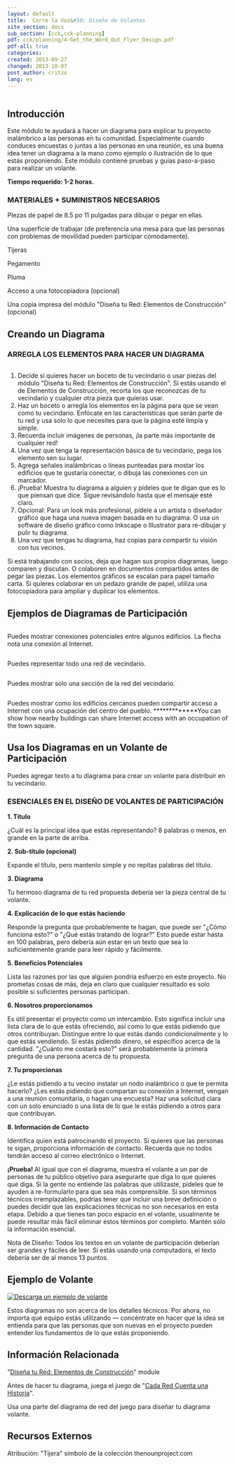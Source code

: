 ```yaml
---
layout: default
title:  Corre la Voz&#58; Diseño de Volantes
site_section: docs
sub_section: [cck,cck-planning]
pdf: cck/planning/4-Get_the_Word_Out_Flyer_Design.pdf
pdf-all: true
categories:
created: 2013-09-27
changed: 2013-10-07
post_author: critzo
lang: es
---
```

  <p><img alt="" class="img-responsive" src="/files/get_the_word_out_flyer_design_support001.png" typeof="foaf:Image" /></p>

<section id="introduction">
<h2>Introducción</h2>

<p>Este módulo te ayudará a hacer un diagrama para explicar tu proyecto inalámbrico a las personas en tu comunidad. Especialmente cuando conduces encuestas o juntas a las personas en una reunión, es una buena idea tener un diagrama a la mano como ejemplo o ilustración de lo que estás proponiendo. Este módulo contiene pruebas y guías paso-a-paso para realizar un volante.</p>

<p><strong>Tiempo requerido: 1-2 horas.</strong></p>

<h3>MATERIALES + SUMINISTROS NECESARIOS</h3>

<p>PIezas de papel de 8.5 po 11 pulgadas para dibujar o pegar en ellas.</p>

<p>Una superficie de trabajar (de preferencia una mesa para que las personas con problemas de movilidad pueden participar cómodamente).</p>

<p>Tijeras</p>

<p>Pegamento</p>

<p>Pluma</p>

<p>Acceso a una fotocopiadora (opcional)</p>

<p>Una copia impresa del módulo "Diseña tu Red: Elementos de Construcción" (opcional)</p>
</section>

<section id="creating-a-diagram">
<h2>Creando un Diagrama</h2>

<h3>ARREGLA LOS ELEMENTOS PARA HACER UN DIAGRAMA</h3>

<p><img alt="" class="img-responsive" src="/files/get_the_word_out_flyer_design_support002.png" typeof="foaf:Image" /></p>

<ol>
	<li>Decide si quieres hacer un boceto de tu vecindario o usar piezas del módulo "Diseña tu Red: Elementos de Construcción". Si estás usando el de Elementos de Construcción, recorta los que reconozcas de tu vecindario y cualquier otra pieza que quieras usar.</li>
	<li>Haz un boceto o arregla los elementos en la página para que se vean como tu vecindario. Enfócate en las características que serán parte de tu red y usa solo lo que necesites para que la página esté limpia y simple.</li>
	<li>Recuerda incluir imágenes de personas, ¡la parte más importante de cualquier red!</li>
	<li>Una vez que tenga la representación básica de tu vecindario, pega los elemento sen su lugar.</li>
	<li>Agrega señales inalámbricas o líneas punteadas para mostar los edificios que te gustaría conectar, o dibuja las conexiones con un marcador.</li>
	<li>¡Prueba! Muestra tu diagrama a alguien y pídeles que te digan que es lo que piensan que dice. Sigue revisándolo hasta que el mensaje esté claro.</li>
	<li>Opcional: Para un look más profesional, pídele a un artista o diseñador gráfico que haga una nueva imagen basada en tu diagrama. O usa un software de diseño gráfico como Inkscape o Illustrator para re-dibujar y pulir tu diagrama.</li>
	<li>Una vez que tengas tu diagrama, haz copias para compartir tu visión con tus vecinos.</li>
</ol>

<p>Si está trabajando con socios, deja que hagan sus propios diagramas, luego comparen y discutan. O colaboren en documentos compartidos antes de pegar las piezas. Los elementos gráficos se escalan para papel tamaño carta. Si quieres colaborar en un pedazo grande de papel, utiliza una fotocopiadora para ampliar y duplicar los elementos.</p>
</section>

<section id="sample-outreach-diagrams">
<h2>Ejemplos de Diagramas de Participación</h2>

<p><img alt="" class="img-responsive" src="/files/get_the_word_out_flyer_design_infographic001.png" typeof="foaf:Image" /></p>

<p>Puedes mostrar conexiones potenciales entre algunos edificios. La flecha nota una conexión al Internet.</p>

<p><img alt="" class="img-responsive" src="/files/get_the_word_out_flyer_design_infographic002.png" typeof="foaf:Image" /></p>

<p>Puedes representar todo una red de vecindario.</p>

<p><img alt="" class="img-responsive" src="/files/get_the_word_out_flyer_design_infographic003.png" typeof="foaf:Image" /></p>

<p>Puedes mostrar solo una sección de la red del vecindario.</p>

<p><img alt="" class="img-responsive" src="/files/get_the_word_out_flyer_design_infographic004.png" typeof="foaf:Image" /></p>

<p>Puedes mostrar como los edificios cercanos pueden compartir acceso a Internet con una ocupación del centro del pueblo. *************You can show how nearby buildings can share Internet access with an occupation of the town square.</p>
</section>

<section id="use-the-diagrams">
<h2>Usa los Diagramas en un Volante de Participación</h2>

<p>Puedes agregar texto a tu diagrama para crear un volante para distribuir en tu vecindario.</p>

<h3>ESENCIALES EN EL DISEÑO DE VOLANTES DE PARTICIPACIÓN</h3>

<p><strong>1. Título</strong></p>

<p>¿Cuál es la principal idea que estás representando? 8 palabras o menos, en grande en la parte de arriba.</p>

<p><strong>2. Sub-título (opcional)</strong></p>

<p>Expande el título, pero mantenlo simple y no repitas palabras del título.</p>

<p><strong>3. Diagrama</strong></p>

<p>Tu hermoso diagrama de tu red propuesta debería ser la pieza central de tu volante.</p>

<p><strong>4. Explicación de lo que estás haciendo</strong></p>

<p>Responde la pregunta que probablemente te hagan, que puede ser "¿Cómo funciona esto?" o "¿Qué estás tratando de lograr?" Esto puede estar hasta en 100 palabras, pero debería aún estar en un texto que sea lo suficientemente grande para leer rápido y fácilmente.</p>

<p><strong>5. Beneficios Potenciales</strong></p>

<p>Lista las razones por las que alguien pondría esfuerzo en este proyecto. No prometas cosas de más, deja en claro que cualquier resultado es solo posible si suficientes personas participan.</p>

<p><strong>6. Nosotros proporcionamos</strong></p>

<p>Es útil presentar el proyecto como un intercambio. Esto significa incluir una lista clara de lo que estás ofreciendo, así como lo que estás pidiendo que otros contribuyan. Distingue entre lo que estás dando condicionalmente y lo que estás vendiendo. Si estás pidiendo dinero, sé específico acerca de la cantidad. "¿Cuánto me costará esto?" será probablemente la primera pregunta de una persona acerca de tu propuesta.</p>

<p><strong>7. Tu proporcionas</strong></p>

<p>¿Le estás pidiendo a tu vecino instalar un nodo inalámbrico o que te permita hacerlo? ¿Les estás pidiendo que compartan su conexión a Internet, vengan a una reunión comunitaria, o hagan una encuesta? Haz una solicitud clara con un solo enunciado o una lista de lo que le estás pidiendo a otros para que contribuyan.</p>

<p><strong>8. Información de Contacto</strong></p>

<p>Identifica quien está patrocinando el proyecto. Si quieres que las personas te sigan, proporciona información de contacto. Recuerda que no todos tendrán acceso al correo electrónico o Internet.</p>

<p><strong>¡Prueba! </strong>Al igual que con el diagrama, muestra el volante a un par de personas de tu público objetivo para asegurarte que diga lo que quieres que diga. Si la gente no entiende las palabras que utilizaste, pídeles que te ayuden a re-formularlo para que sea más comprensible. Si son términos técnicos irremplazables, podrías tener que incluir una breve definición o puedes decidir que las explicaciones técnicas no son necesarios en esta etapa. Debido a que tienes tan poco espacio en el volante, usualmente te puede resultar más fácil eliminar estos términos por completo. Mantén sólo la información esencial.</p>

<p>Nota de Diseño: Todos los textos en un volante de participación deberían ser grandes y fáciles de leer. Si estás usando una computadora, el texto debería ser de al menos 13 puntos.</p>
</section>

<section id="example-flyer">
<h2>Ejemplo de Volante</h2>

<p><a href="/files/cck/planning/4.1-CCK-Planning-flyer_design_support.pdf"><img alt="Descarga un ejemplo de volante" src="/files/CCK_download_icon.png" class="img-responsive" /></a></p>

<p class="tip">Estos diagramas no son acerca de los detalles técnicos. Por ahora, no importa qué equipo estás utilizando — concéntrate en hacer que la idea se entienda para que las personas que son nuevas en el proyecto pueden entender los fundamentos de lo que estás proponiendo.</p>
</section>

<section class="related-information" id="related-information">
<h2>Información Relacionada</h2>

<p>"<a class="module" href="/docs/cck/planning/design-your-network-construction-elements">Diseña tu Red: Elementos de Construcción</a>" module</p>

<p>Antes de hacer tu diagrama, juega el juego de "<a href="/docs/cck/planning/design-your-network-every-network-tells-story">Cada Red Cuenta una Historia</a>".</p>

<p>Usa una parte del diagrama de red del juego para diseñar tu diagrama volante.</p>
</section>

<section class="external-resources" id="external-resources">
<h2>Recursos Externos</h2>

<p>Atribución: "Tijera" símbolo de la colección thenounproject.com </p>
</section>

